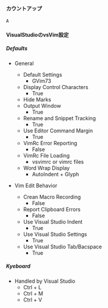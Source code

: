 #### カウントアップ
```
A
```

#### VisualStudioのvsVim設定

##### Defaults
- General
    - Default Settings 
        - GVim73
    - Display Control Characters
        - True
    - Hide Marks
    - Output Window
        - True
    - Rename and Snippet Tracking
        - True
    - Use Editor Command Margin
        - True
    - VimRc Error Reporting
        - False
    - VimRc File Loading
        - vsvimrc or vimrc files
    - Word Wrap Display
        - AutoIndent + Glyph

- Vim Edit Behavior
    - Crean Macro Recording
        - False
    - Report Clipboard Errors
        - False
    - Use Visual Studio Indent
        - True
    - Use Visual Studio Settings
        - True
    - Use Visual Studio Tab/Bacspace
        - True

##### Kyeboard
- Handled by Visual Studio
    - Ctrl + L
    - Ctrl + M
    - Ctrl + V
